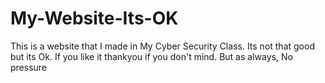 # My-Website-Its-OK
This is a website that I made in My Cyber Security Class. Its not that good but its Ok. If you like it thankyou if you don't mind. But as always, No pressure
